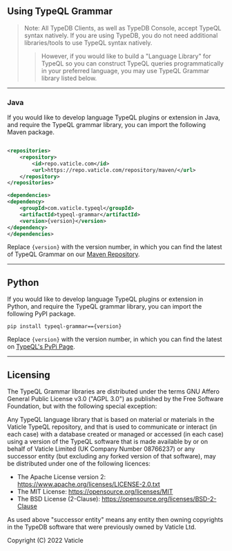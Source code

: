 ## Using TypeQL Grammar

> Note: All TypeDB Clients, as well as TypeDB Console, accept TypeQL syntax natively. If you are using TypeDB, you do not need additional libraries/tools to use TypeQL syntax natively.
> > However, if you would like to build a "Language Library" for TypeQL so you can construct TypeQL queries programmatically in your preferred language, you may use TypeQL Grammar library listed below.

---

### Java

If you would like to develop language TypeQL plugins or extension in Java, and require the TypeQL grammar library, you can import the following Maven package.

```xml

<repositories>
    <repository>
        <id>repo.vaticle.com</id>
        <url>https://repo.vaticle.com/repository/maven/</url>
    </repository>
</repositories>

<dependencies>
<dependency>
    <groupId>com.vaticle.typeql</groupId>
    <artifactId>typeql-grammar</artifactId>
    <version>{version}</version>
</dependency>
</dependencies>
```

Replace `{version}` with the version number, in which you can find the latest of TypeQL Grammar on our [Maven Repository](https://repo.vaticle.com/#browse/browse:maven:com%2Fvaticle%2Ftypeql%2Ftypeql-grammar).

---

## Python

If you would like to develop language TypeQL plugins or extension in Python, and require the TypeQL grammar library, you can import the following PyPI package.

```
pip install typeql-grammar=={version}
```

Replace `{version}` with the version number, in which you can find the latest on [TypeQL's PyPi Page](https://pypi.org/project/typeql-grammar/).

---

## Licensing

The TypeQL Grammar libraries are distributed under the terms GNU Affero General Public License v3.0 ("AGPL 3.0") as published by the Free Software Foundation, but with the following special exception:

Any TypeQL language library that is based on material or materials in the Vaticle TypeQL repository, and that is used to communicate or interact (in each case) with a database created or managed or accessed (in each case) using a version of the TypeQL software that is made available by or on behalf of Vaticle Limited (UK Company Number 08766237) or any successor entity (but excluding any forked version of that software), may be distributed under one of the following licences:

- The Apache License version 2: https://www.apache.org/licenses/LICENSE-2.0.txt
- The MIT License: https://opensource.org/licenses/MIT
- The BSD License (2-Clause): https://opensource.org/licenses/BSD-2-Clause

As used above "successor entity" means any entity then owning copyrights in the TypeDB software that were previously owned by Vaticle Ltd.

Copyright (C) 2022 Vaticle
